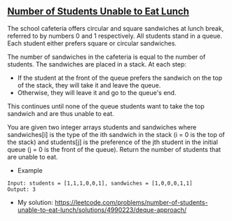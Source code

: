 ## [Number of Students Unable to Eat Lunch](https://leetcode.com/problems/number-of-students-unable-to-eat-lunch/description/)

The school cafeteria offers circular and square sandwiches at lunch break, referred to by numbers 0 and 1 respectively. All students stand in a queue. Each student either prefers square or circular sandwiches.

The number of sandwiches in the cafeteria is equal to the number of students. The sandwiches are placed in a stack. At each step:

- If the student at the front of the queue prefers the sandwich on the top of the stack, they will take it and leave the queue.
- Otherwise, they will leave it and go to the queue's end.

This continues until none of the queue students want to take the top sandwich and are thus unable to eat.

You are given two integer arrays students and sandwiches where sandwiches[i] is the type of the i​​​​​​th sandwich in the stack (i = 0 is the top of the stack) and students[j] is the preference of the j​​​​​​th student in the initial queue (j = 0 is the front of the queue). Return the number of students that are unable to eat.


- Example
```
Input: students = [1,1,1,0,0,1], sandwiches = [1,0,0,0,1,1]
Output: 3
```

- My solution: https://leetcode.com/problems/number-of-students-unable-to-eat-lunch/solutions/4990223/deque-approach/
